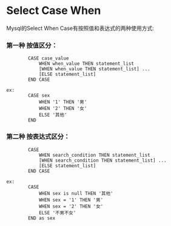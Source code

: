 # Select Case When 

Mysql的Select When Case有按照值和表达式的两种使用方式:

### 第一种 按值区分：

```mysql
        CASE case_value
            WHEN when_value THEN statement_list
            [WHEN when_value THEN statement_list] ...
            [ELSE statement_list]
        END CASE

ex:
		CASE sex
			WHEN '1' THEN '男'
			WHEN '2' THEN '女'
			ELSE '其他' 
		END
```
### 第二种 按表达式区分：

```mysql
        CASE
            WHEN search_condition THEN statement_list
            [WHEN search_condition THEN statement_list] ...
            [ELSE statement_list]
        END CASE

ex:
		CASE 
	   		WHEN sex is null THEN '其他'  
			WHEN sex = '1' THEN '男' 
			WHEN sex = '2' THEN '女' 
			ELSE '不男不女' 
		END as sex 

```
